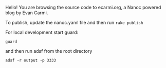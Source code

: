 Hello! You are browsing the source code to ecarmi.org, a Nanoc powered blog by Evan Carmi.

To publish, update the nanoc.yaml file and then run
  `rake publish`

For local development start guard:

  `guard`

and then run adsf from the root directory

  `adsf -r output -p 3333`
